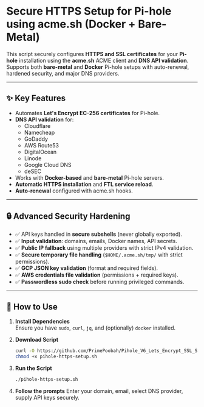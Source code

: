# Secure HTTPS Setup for Pi-hole using acme.sh (Docker + Bare-Metal)

This script securely configures **HTTPS and SSL certificates** for your **Pi-hole** installation using the **acme.sh** ACME client and **DNS API validation**.  
Supports both **bare-metal** and **Docker** Pi-hole setups with auto-renewal, hardened security, and major DNS providers.

---

## ✨ Key Features

- Automates **Let's Encrypt EC-256 certificates** for Pi-hole.
- **DNS API validation** for:
  - Cloudflare
  - Namecheap
  - GoDaddy
  - AWS Route53
  - DigitalOcean
  - Linode
  - Google Cloud DNS
  - deSEC
- Works with **Docker-based** and **bare-metal** Pi-hole servers.
- **Automatic HTTPS installation** and **FTL service reload**.
- **Auto-renewal** configured with acme.sh hooks.

---

## 🔒 Advanced Security Hardening

- ✅ API keys handled in **secure subshells** (never globally exported).
- ✅ **Input validation**: domains, emails, Docker names, API secrets.
- ✅ **Public IP fallback** using multiple providers with strict IPv4 validation.
- ✅ **Secure temporary file handling** (`$HOME/.acme.sh/tmp/` with strict permissions).
- ✅ **GCP JSON key validation** (format and required fields).
- ✅ **AWS credentials file validation** (permissions + required keys).
- ✅ **Passwordless sudo check** before running privileged commands.

---

## 📖 How to Use

1. **Install Dependencies**  
   Ensure you have `sudo`, `curl`, `jq`, and (optionally) `docker` installed.

2. **Download Script**

   ```bash
   curl -O https://github.com/PrimePoobah/Pihole_V6_Lets_Encrypt_SSL_Setup_Script/blob/main/piholev6-ssl-setup.sh
   chmod +x pihole-https-setup.sh

   ```

3. **Run the Script**
   ```bash
   ./pihole-https-setup.sh
   ```

4. **Follow the prompts**
   Enter your domain, email, select DNS provider, supply API keys securely.
